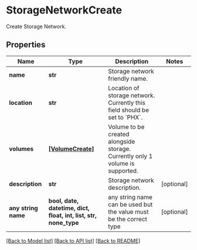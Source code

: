 # StorageNetworkCreate

Create Storage Network.

## Properties
Name | Type | Description | Notes
------------ | ------------- | ------------- | -------------
**name** | **str** | Storage network friendly name. | 
**location** | **str** | Location of storage network. Currently this field should be set to &#x60;PHX&#x60;. | 
**volumes** | [**[VolumeCreate]**](VolumeCreate.md) | Volume to be created alongside storage. Currently only 1 volume is supported. | 
**description** | **str** | Storage network description. | [optional] 
**any string name** | **bool, date, datetime, dict, float, int, list, str, none_type** | any string name can be used but the value must be the correct type | [optional]

[[Back to Model list]](../README.md#documentation-for-models) [[Back to API list]](../README.md#documentation-for-api-endpoints) [[Back to README]](../README.md)


